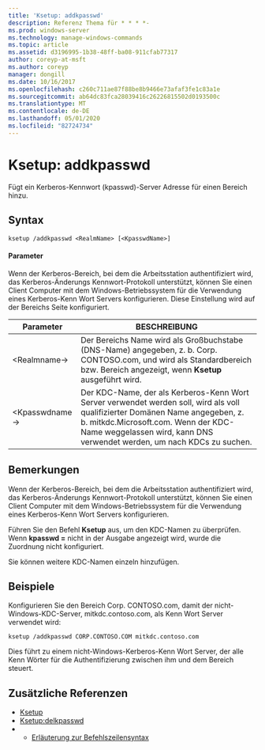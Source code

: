 ```yaml
---
title: 'Ksetup: addkpasswd'
description: Referenz Thema für * * * *-
ms.prod: windows-server
ms.technology: manage-windows-commands
ms.topic: article
ms.assetid: d3196995-1b38-48ff-ba08-911cfab77317
author: coreyp-at-msft
ms.author: coreyp
manager: dongill
ms.date: 10/16/2017
ms.openlocfilehash: c260c711ae87f88be8b9466e73afaf3fe1c83a1e
ms.sourcegitcommit: ab64dc83fca28039416c26226815502d0193500c
ms.translationtype: MT
ms.contentlocale: de-DE
ms.lasthandoff: 05/01/2020
ms.locfileid: "82724734"
---
```

# <a name="ksetupaddkpasswd"></a>Ksetup: addkpasswd



Fügt ein Kerberos-Kennwort (kpasswd)-Server Adresse für einen Bereich hinzu.

## <a name="syntax"></a>Syntax

```
ksetup /addkpasswd <RealmName> [<KpasswdName>]
```

#### <a name="parameters"></a>Parameter

Wenn der Kerberos-Bereich, bei dem die Arbeitsstation authentifiziert wird, das Kerberos-Änderungs Kennwort-Protokoll unterstützt, können Sie einen Client Computer mit dem Windows-Betriebssystem für die Verwendung eines Kerberos-Kenn Wort Servers konfigurieren. Diese Einstellung wird auf der Bereichs Seite konfiguriert.

|Parameter|BESCHREIBUNG|
|---------|-----------|
|\<Realmname->|Der Bereichs Name wird als Großbuchstabe (DNS-Name) angegeben, z. b. Corp. CONTOSO.com, und wird als Standardbereich bzw. Bereich angezeigt, wenn **Ksetup** ausgeführt wird.|
|\<Kpasswdname->|Der KDC-Name, der als Kerberos-Kenn Wort Server verwendet werden soll, wird als voll qualifizierter Domänen Name angegeben, z. b. mitkdc.Microsoft.com. Wenn der KDC-Name weggelassen wird, kann DNS verwendet werden, um nach KDCs zu suchen.|

## <a name="remarks"></a>Bemerkungen

Wenn der Kerberos-Bereich, bei dem die Arbeitsstation authentifiziert wird, das Kerberos-Änderungs Kennwort-Protokoll unterstützt, können Sie einen Client Computer mit dem Windows-Betriebssystem für die Verwendung eines Kerberos-Kenn Wort Servers konfigurieren.

Führen Sie den Befehl **Ksetup** aus, um den KDC-Namen zu überprüfen. Wenn **kpasswd =** nicht in der Ausgabe angezeigt wird, wurde die Zuordnung nicht konfiguriert.

Sie können weitere KDC-Namen einzeln hinzufügen.

## <a name="examples"></a>Beispiele

Konfigurieren Sie den Bereich Corp. CONTOSO.com, damit der nicht-Windows-KDC-Server, mitkdc.contoso.com, als Kenn Wort Server verwendet wird:
```
ksetup /addkpasswd CORP.CONTOSO.COM mitkdc.contoso.com
```
Dies führt zu einem nicht-Windows-Kerberos-Kenn Wort Server, der alle Kenn Wörter für die Authentifizierung zwischen ihm und dem Bereich steuert.

## <a name="additional-references"></a>Zusätzliche Referenzen

-   [Ksetup](ksetup.md)
-   [Ksetup:delkpasswd](ksetup-delkpasswd.md)
-   - [Erläuterung zur Befehlszeilensyntax](command-line-syntax-key.md)
